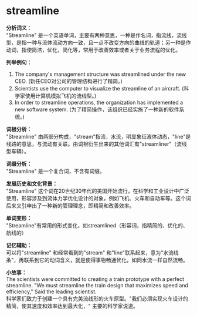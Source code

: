 # streamline

**分析词义：**  
"Streamline" 是一个英语单词，主要有两种意思，一种是作名词，指流线，流线型，是指一种与流体流动方向一致，且一点不改变方向的曲线的轨道；另一种是作动词，指使简洁，优化，简化等，常用于改善效率或者关于业务流程的优化。

  

**列举例句：**

  

1.  The company's management structure was streamlined under the new CEO. (新任CEO对公司的管理结构进行了精简。)
2.  Scientists use the computer to visualize the streamline of an aircraft. (科学家使用计算机模拟飞机的流线型。)
3.  In order to streamline operations, the organization has implemented a new software system. (为了精简操作，该组织已经实施了一种新的软件系统。)

  

**词根分析：**  
"Streamline" 由两部分构成，"stream"指流，水流，明显象征液体动态，"line"是线路的意思，与流动有关联。由词根衍生出来的其他词汇有"streamliner"（流线型车辆）。

  

**词缀分析：**  
"Streamline" 是一个复合词，不含有词缀。

  

**发展历史和文化背景：**  
"Streamline" 这个词在20世纪30年代的美国开始流行，在科学和工业设计中广泛使用，形容涉及到流体力学优化设计的对象，例如飞机、火车和自动车等。这个词后来又引申出了一种新的管理理念，即精简和改善效率。

  

**单词变形：**  
"Streamline"有常用的形式变化，如streamlined（形容词，指精简的、优化的、航线的）

  

**记忆辅助：**  
可以将"streamline" 和经常看到的"stream" 和"line"联系起来，意为"水流线条"，再联系到它的动词含义，就是使得事物畅通优化，如同水流一样自然流畅。

  

**小故事：**  
The scientists were committed to creating a train prototype with a perfect streamline. "We must streamline the train design that maximizes speed and efficiency," Said the leading scientist.  
科学家们致力于创建一个具有完美流线形的火车原型。"我们必须实现火车设计的精简，使其速度和效率达到最大化，" 主要的科学家说道。
